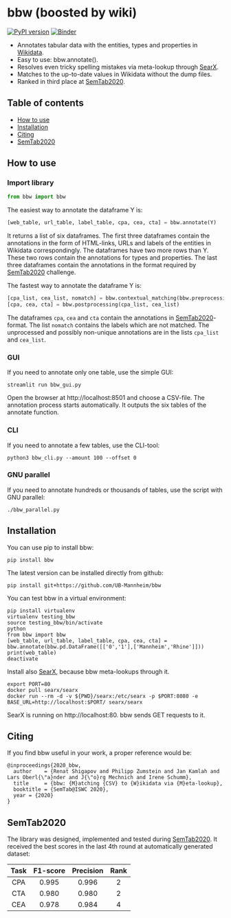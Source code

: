 # bbw (boosted by wiki)
[![PyPI version](https://badge.fury.io/py/bbw.svg)](https://badge.fury.io/py/bbw)
[![Binder](https://mybinder.org/badge_logo.svg)](https://mybinder.org/v2/gh/UB-Mannheim/bbw/main?filepath=bbw.ipynb)

* Annotates tabular data with the entities, types and properties in [Wikidata](https://www.wikidata.org).
* Easy to use: bbw.annotate().
* Resolves even tricky spelling mistakes via meta-lookup through [SearX](https://github.com/searx/searx).
* Matches to the up-to-date values in Wikidata without the dump files.
* Ranked in third place at [SemTab2020](https://www.cs.ox.ac.uk/isg/challenges/sem-tab/2020).

## Table of contents
- [How to use](#how-to-use)
- [Installation](#installation)
- [Citing](#citing)
- [SemTab2020](#semtab2020)

## How to use

### Import library
```python
from bbw import bbw
```

The easiest way to annotate the dataframe Y is:
```python
[web_table, url_table, label_table, cpa, cea, cta] = bbw.annotate(Y)
```
It returns a list of six dataframes. The first three dataframes contain the annotations in the form of HTML-links, URLs and labels of the entities in Wikidata correspondingly. The dataframes have two more rows than Y. These two rows contain the annotations for types and properties. The last three dataframes contain the annotations in the format required by [SemTab2020](https://www.cs.ox.ac.uk/isg/challenges/sem-tab/2020) challenge.

The fastest way to annotate the dataframe Y is:
```python
[cpa_list, cea_list, nomatch] = bbw.contextual_matching(bbw.preprocessing(Y))
[cpa, cea, cta] = bbw.postprocessing(cpa_list, cea_list)
```
The dataframes ```cpa```, ```cea``` and ```cta``` contain the annotations in [SemTab2020](https://www.cs.ox.ac.uk/isg/challenges/sem-tab/2020)-format. The list ```nomatch``` contains the labels which are not matched. The unprocessed and possibly non-unique annotations are in the lists ```cpa_list``` and ```cea_list```.

### GUI

If you need to annotate only one table, use the simple GUI:
```shell
streamlit run bbw_gui.py
```

Open the browser at http://localhost:8501 and choose a CSV-file. The annotation process starts automatically. It outputs the six tables of the annotate function.

### CLI

If you need to annotate a few tables, use the CLI-tool:
```shell
python3 bbw_cli.py --amount 100 --offset 0
```
### GNU parallel

If you need to annotate hundreds or thousands of tables, use the script with GNU parallel:
```shell
./bbw_parallel.py
```

## Installation

You can use pip to install bbw:
```
pip install bbw
```

The latest version can be installed directly from github:
```
pip install git+https://github.com/UB-Mannheim/bbw
```

You can test bbw in a virtual environment:
```
pip install virtualenv
virtualenv testing_bbw
source testing_bbw/bin/activate
python
from bbw import bbw
[web_table, url_table, label_table, cpa, cea, cta] = bbw.annotate(bbw.pd.DataFrame([['0','1'],['Mannheim','Rhine']]))
print(web_table)
deactivate
```

Install also [SearX](https://github.com/searx/searx), because bbw meta-lookups through it. 
```shell
export PORT=80
docker pull searx/searx
docker run --rm -d -v ${PWD}/searx:/etc/searx -p $PORT:8080 -e BASE_URL=http://localhost:$PORT/ searx/searx
```
SearX is running on http://localhost:80. bbw sends GET requests to it.

## Citing

If you find bbw useful in your work, a proper reference would be:
```
@inproceedings{2020_bbw,
  author    = {Renat Shigapov and Philipp Zumstein and Jan Kamlah and Lars Oberl{\"a}nder and J{\"o}rg Mechnich and Irene Schumm},
  title     = {bbw: {M}atching {CSV} to {W}ikidata via {M}eta-lookup},
  booktitle = {SemTab@ISWC 2020},
  year = {2020}
}
```

## SemTab2020

The library was designed, implemented and tested during [SemTab2020](https://www.cs.ox.ac.uk/isg/challenges/sem-tab/2020).
It received the best scores in the last 4th round at automatically generated dataset:

| Task | F1-score | Precision | Rank |
|:------:|:------:|:------:|:------:|
| CPA | 0.995 | 0.996 | 2 |
| CTA | 0.980 | 0.980 | 2 |
| CEA | 0.978 | 0.984 | 4 |
